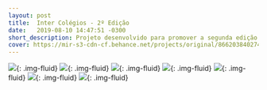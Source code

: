 ```yaml
---
layout: post
title:  Inter Colégios - 2º Edição
date:   2019-08-10 14:47:51 -0300
short_description: Projeto desenvolvido para promover a segunda edição da festa Intercolégios realizada pela empresa cross formaturas em Guarapuava - PR.
cover: https://mir-s3-cdn-cf.behance.net/projects/original/86620384027477.Y3JvcCwxMzk5LDEwOTUsMCww.jpg
---
```


![](https://mir-s3-cdn-cf.behance.net/project_modules/fs/d46fac84027477.5d4edca454c98.jpg){: .img-fluid}
![](https://mir-s3-cdn-cf.behance.net/project_modules/fs/24ba6884027477.5d4edca4541ff.gif){: .img-fluid}
![](https://mir-s3-cdn-cf.behance.net/project_modules/fs/81b81384027477.5d4edca453803.jpg){: .img-fluid}
![](https://mir-s3-cdn-cf.behance.net/project_modules/fs/5e072c84027477.5d4ee0b73f722.jpg){: .img-fluid}
![](https://mir-s3-cdn-cf.behance.net/project_modules/fs/5d57cd84027477.5d4ee0b73f15e.jpg){: .img-fluid}
![](https://mir-s3-cdn-cf.behance.net/project_modules/fs/e167b784027477.5d4ee0b73e69f.jpg){: .img-fluid}
![](https://mir-s3-cdn-cf.behance.net/project_modules/fs/384e2b84027477.5d4ee0b73eb93.jpg){: .img-fluid}



